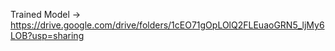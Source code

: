 Trained Model -> https://drive.google.com/drive/folders/1cEO71gOpLOlQ2FLEuaoGRN5_ljMy6LOB?usp=sharing


